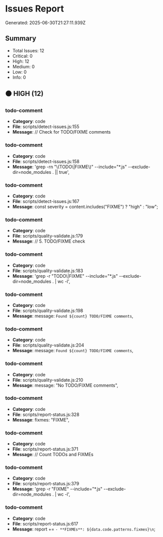 # Issues Report

Generated: 2025-06-30T21:27:11.939Z

## Summary

- Total Issues: 12
- Critical: 0
- High: 12
- Medium: 0
- Low: 0
- Info: 0

## 🟠 HIGH (12)

### todo-comment
- **Category**: code
- **File**: scripts/detect-issues.js:155
- **Message**: // Check for TODO/FIXME comments

### todo-comment
- **Category**: code
- **File**: scripts/detect-issues.js:158
- **Message**: 'grep -rn "\\(TODO\\|FIXME\\)" --include="*.js" --exclude-dir=node_modules . || true',

### todo-comment
- **Category**: code
- **File**: scripts/detect-issues.js:167
- **Message**: const severity = content.includes("FIXME") ? "high" : "low";

### todo-comment
- **Category**: code
- **File**: scripts/quality-validate.js:179
- **Message**: // 5. TODO/FIXME check

### todo-comment
- **Category**: code
- **File**: scripts/quality-validate.js:183
- **Message**: 'grep -r "TODO\\|FIXME" --include="*.js" --exclude-dir=node_modules . | wc -l',

### todo-comment
- **Category**: code
- **File**: scripts/quality-validate.js:198
- **Message**: message: `Found ${count} TODO/FIXME comments`,

### todo-comment
- **Category**: code
- **File**: scripts/quality-validate.js:204
- **Message**: message: `Found ${count} TODO/FIXME comments`,

### todo-comment
- **Category**: code
- **File**: scripts/quality-validate.js:210
- **Message**: message: "No TODO/FIXME comments",

### todo-comment
- **Category**: code
- **File**: scripts/report-status.js:328
- **Message**: fixmes: "FIXME",

### todo-comment
- **Category**: code
- **File**: scripts/report-status.js:371
- **Message**: // Count TODOs and FIXMEs

### todo-comment
- **Category**: code
- **File**: scripts/report-status.js:379
- **Message**: 'grep -r "FIXME" --include="*.js" --exclude-dir=node_modules . | wc -l',

### todo-comment
- **Category**: code
- **File**: scripts/report-status.js:617
- **Message**: report += `- **FIXMEs**: ${data.code.patterns.fixmes}\n`;

